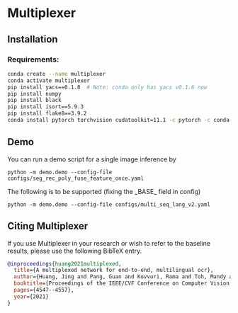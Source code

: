 # Multiplexer

## Installation

### Requirements:

```bash
conda create --name multiplexer
conda activate multiplexer
pip install yacs==0.1.8  # Note: conda only has yacs v0.1.6 now
pip install numpy
pip install black
pip install isort==5.9.3
pip install flake8==3.9.2
conda install pytorch torchvision cudatoolkit=11.1 -c pytorch -c conda-forge
```

## Demo 
You can run a demo script for a single image inference by 
```
python -m demo.demo --config-file configs/seg_rec_poly_fuse_feature_once.yaml
```
The following is to be supported (fixing the \_BASE\_ field in config)
```
python -m demo.demo --config-file configs/multi_seq_lang_v2.yaml
```

## Citing Multiplexer

If you use Multiplexer in your research or wish to refer to the baseline results, please use the following BibTeX entry.

```BibTeX
@inproceedings{huang2021multiplexed,
  title={A multiplexed network for end-to-end, multilingual ocr},
  author={Huang, Jing and Pang, Guan and Kovvuri, Rama and Toh, Mandy and Liang, Kevin J and Krishnan, Praveen and Yin, Xi and Hassner, Tal},
  booktitle={Proceedings of the IEEE/CVF Conference on Computer Vision and Pattern Recognition},
  pages={4547--4557},
  year={2021}
}
```